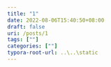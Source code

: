 ```yaml
---
title: "1"
date: 2022-08-06T15:40:50+08:00
draft: false
uri: /posts/1
tags: [""]
categories: [""]
typora-root-url: ..\..\static
---
```


